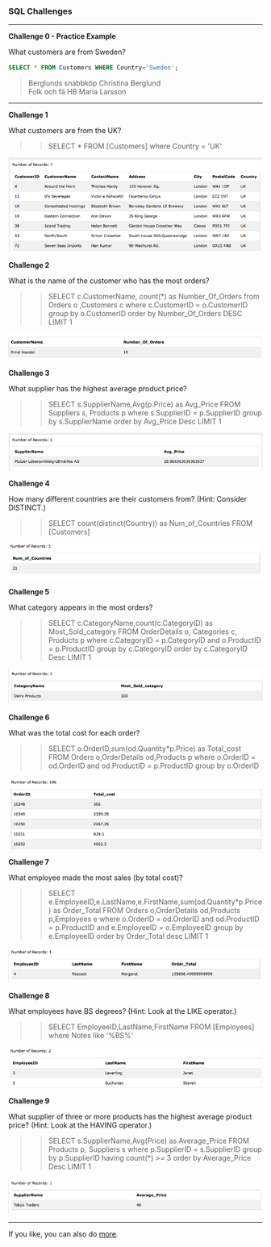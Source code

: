 ### SQL Challenges



---

**Challenge 0 - Practice Example**

What customers are from Sweden?

```sql
SELECT * FROM Customers WHERE Country='Sweden';
```

>Berglunds snabbköp  	Christina Berglund  
Folk och fä HB  	Maria Larsson   

---

**Challenge 1**

What customers are from the UK?

>> SELECT * FROM [Customers] where Country = 'UK'

![1](/challenges/submissions/07-sql/sravanthi/images/1.png)

**Challenge 2**

What is the name of the customer who has the most orders?
>> SELECT c.CustomerName, count(*) as Number_Of_Orders from Orders o ,Customers c where c.CustomerID = o.CustomerID group by o.CustomerID order by Number_Of_Orders DESC LIMIT 1

![2](/challenges/submissions/07-sql/sravanthi/images/2.png)

**Challenge 3**

What supplier has the highest average product price?

>> SELECT s.SupplierName,Avg(p.Price) as Avg_Price FROM Suppliers s, Products p where s.SupplierID = p.SupplierID group by s.SupplierName order by Avg_Price Desc LIMIT 1

![3](/challenges/submissions/07-sql/sravanthi/images/3.png)

**Challenge 4**

How many different countries are their customers from? (Hint: Consider DISTINCT.)

>> SELECT count(distinct(Country)) as Num_of_Countries FROM [Customers]

![4](/challenges/submissions/07-sql/sravanthi/images/4.png)

**Challenge 5**

What category appears in the most orders?

>> SELECT c.CategoryName,count(c.CategoryID) as Most_Sold_category FROM OrderDetails o, Categories c, Products p where c.CategoryID = p.CategoryID and o.ProductID = p.ProductID group by c.CategoryID order by c.CategoryID Desc LIMIT 1 

![5](/challenges/submissions/07-sql/sravanthi/images/5.png)

**Challenge 6**

What was the total cost for each order?

>> SELECT o.OrderID,sum(od.Quantity*p.Price) as Total_cost FROM Orders o,OrderDetails od,Products p where o.OrderID = od.OrderID and od.ProductID = p.ProductID group by o.OrderID

![6](/challenges/submissions/07-sql/sravanthi/images/6.png)


**Challenge 7**

What employee made the most sales (by total cost)?

>> SELECT e.EmployeeID,e.LastName,e.FirstName,sum(od.Quantity*p.Price) as Order_Total FROM Orders o,OrderDetails od,Products p,Employees e where o.OrderID = od.OrderID and od.ProductID = p.ProductID and e.EmployeeID = o.EmployeeID group by e.EmployeeID order by Order_Total desc LIMIT 1

![7](/challenges/submissions/07-sql/sravanthi/images/7.png)


**Challenge 8**

What employees have BS degrees? (Hint: Look at the LIKE operator.)

>> SELECT EmployeeID,LastName,FirstName FROM [Employees] where Notes like '%BS%'

![8](/challenges/submissions/07-sql/sravanthi/images/8.png)

**Challenge 9**

What supplier of three or more products has the highest average product price? (Hint: Look at the HAVING operator.)

>> SELECT s.SupplierName,Avg(Price) as Average_Price FROM Products p, Suppliers s where p.SupplierID = s.SupplierID group by p.SupplierID having count(*) >= 3 order by Average_Price Desc LIMIT 1

![9](/challenges/submissions/07-sql/sravanthi/images/9.png)













---

If you like, you can also do [more](more.md).
